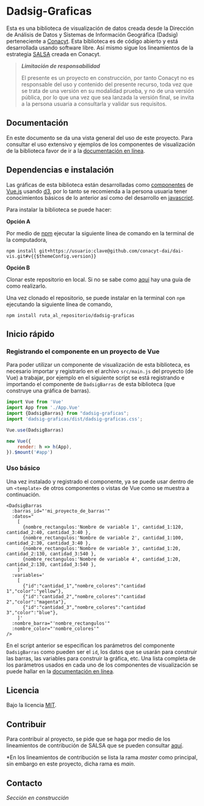 # Dadsig-Graficas

Esta es una biblioteca de visualización de datos creada desde la Dirección de Análisis de Datos y Sistemas de 
Información Geográfica (Dadsig) perteneciente a [Conacyt](https://conacyt.mx/). Esta biblioteca es de código abierto y 
está desarrollada usando software libre. Así mismo sigue los lineamientos de la estrategia
[SALSA](https://salsa.crip.conacyt.mx/) creada en Conacyt.

> **_Limitación de responsabilidad_**
> 
> El presente es un proyecto en construcción, por tanto Conacyt no es responsable del uso y contenido del presente 
> recurso, toda vez que se trata de una versión en su modalidad prueba, y no de una versión pública, por lo que una vez 
> que sea lanzada la versión final, se invita a la persona usuaria a consultarla y validar sus requisitos. 

## Documentación

En este documento se da una vista general del uso de este proyecto. Para consultar el uso extensivo y ejemplos de los 
componentes de visualización de la biblioteca favor de ir a la [documentación en línea]().

## Dependencias e instalación

Las gráficas de esta biblioteca están desarrolladas como [componentes](https://es.vuejs.org/v2/guide/components.html) de
[Vue.js](https://es.vuejs.org/) usando [d3](https://d3js.org/), por lo tanto se recomienda a la persona usuaria tener 
conocimientos básicos de lo anterior así como del desarrollo en [javascript](https://www.javascript.com/).

Para instalar la biblioteca se puede hacer:

**Opción A**

Por medio de [npm](https://www.npmjs.com/) ejecutar la siguiente línea de comando en la terminal de la computadora,

```shell
npm install git+https://usuario:clave@github.com/conacyt-dai/dai-vis.git#v{{$themeConfig.version}}
```

**Opción B**

Clonar este repositorio en local. Si no se sabe como
[aquí](https://docs.github.com/en/repositories/creating-and-managing-repositories/cloning-a-repository) hay una guía de
como realizarlo.

Una vez clonado el repositorio, se puede instalar en la terminal con `npm` ejecutando la siguiente línea de comando,

```shell
npm install ruta_al_repositorio/dadsig-graficas
```


## Inicio rápido

### Registrando el componente en un proyecto de Vue

Para poder utilizar un componente de visualización de esta biblioteca, es necesario importar y registrarlo en el
archivo `src/main.js` del proyecto (de Vue) a trabajar, por ejemplo en el siguiente script se está registrando e 
importando el componente de `DadsigBarras` de esta biblioteca (que construye una gráfica de barras).

```javascript
import Vue from 'Vue'
import App from './App.Vue'
import {DadsigBarras} from "dadsig-graficas";
import 'dadsig-graficas/dist/dadsig-graficas.css';

Vue.use(DadsigBarras)

new Vue({
    render: h => h(App),
}).$mount('#app')
```

### Uso básico

Una vez instalado y registrado el componente, ya se puede usar dentro de un `<template>` de otros componentes o vistas
de Vue como se muestra a continuación.

```vue
<DadsigBarras
  :barras_id="'mi_proyecto_de_barras'"
  :datos="
    [
      {nombre_rectangulos:'Nombre de variable 1', cantidad_1:120, cantidad_2:40, cantidad_3:40 },
	  {nombre_rectangulos:'Nombre de variable 2', cantidad_1:100, cantidad_2:30, cantidad_3:40 },
	  {nombre_rectangulos:'Nombre de variable 3', cantidad_1:20, cantidad_2:130, cantidad_3:540 },
	  {nombre_rectangulos:'Nombre de variable 4', cantidad_1:20, cantidad_2:130, cantidad_3:540 },
	]"
  :variables='
    [
	  {"id":"cantidad_1","nombre_colores":"cantidad 1","color":"yellow"},
	  {"id":"cantidad_2","nombre_colores":"cantidad 2","color":"magenta"},
	  {"id":"cantidad_3","nombre_colores":"cantidad 3","color":"blue"},
	]'
  :nombre_barra="'nombre_rectangulos'"
  :nombre_color="'nombre_colores'"
/>
```

En el script anterior se especifican los parámetros del componente `DadsigBarras` como pueden ser el `id`, los
datos que se usarán para construir las barras, las variables para construir la gráfica, etc. Una lista completa de los 
parámetros usados en cada uno de los componentes de visualización se puede hallar en la [documentación en línea]().

## Licencia

Bajo la licencia [MIT](https://mit-license.org/).

## Contribuir

Para contribuir al proyecto, se pide que se haga por medio de los lineamientos de contribución de SALSA que se 
pueden consultar [aquí](https://salsa.crip.conacyt.mx/guidelines/contribute/).

*En los lineamientos de contribución se lista la rama _master_ como principal, sin embargo en este proyecto, dicha 
rama es _main_.

## Contacto

_Sección en construcción_
